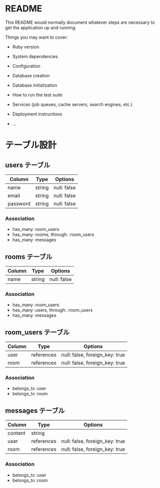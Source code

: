 # README

This README would normally document whatever steps are necessary to get the
application up and running.

Things you may want to cover:

* Ruby version

* System dependencies

* Configuration

* Database creation

* Database initialization

* How to run the test suite

* Services (job queues, cache servers, search engines, etc.)

* Deployment instructions

* ...

# テーブル設計

## users テーブル

| Column       | Type       | Options       |
| ------------ | ---------- | ------------- |
| name         | string     | null: false   |
| email        | string     | null: false   |
| password     | string     | null: false   |

### Association

- has_many :room_users
- has_many :rooms, through: :room_users
- has_many :messages

## rooms テーブル

| Column       | Type       | Options       |
| ------------ | ---------- | ------------- |
| name         | string     | null: false   |

### Association

- has_many :room_users
- has_many :users, through: :room_users
- has_many :messages

## room_users テーブル

| Column       | Type           | Options                           |
| ------------ | -------------- | --------------------------------- |
| user         | references     | null: false, foreign_key: true    |
| room         | references     | null: false, foreign_key: true    |

### Association

- belongs_to :user
- belongs_to :room

## messages テーブル

| Column       | Type           | Options                           |
| ------------ | -------------- | --------------------------------- |
| content      | string         |                                   |
| user         | references     | null: false, foreign_key: true    |
| room         | references     | null: false, foreign_key: true    |

### Association

- belongs_to :user
- belongs_to :room